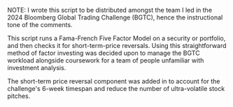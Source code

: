 
NOTE: I wrote this script to be distributed amongst the team I led in the 2024 Bloomberg Global Trading Challenge (BGTC), hence the instructional tone of the comments.

This script runs a Fama-French Five Factor Model on a security or portfolio, and then checks it for short-term-price reversals. Using this straightforward method of factor investing was decided upon to manage the BGTC workload alongside coursework for a team of people unfamiliar with investment analysis.

The short-term price reversal component was added in to account for the challenge's 6-week timespan and reduce the number of ultra-volatile stock pitches.